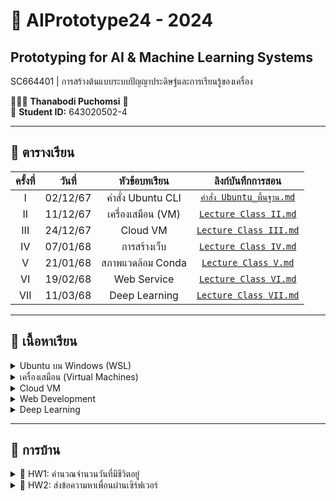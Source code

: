 # 🤖 AIPrototype24 - 2024 
## Prototyping for AI & Machine Learning Systems
SC664401 | การสร้างต้นแบบระบบปัญญาประดิษฐ์และการเรียนรู้ของเครื่อง

👨🏻‍🎓 **Thanabodi Puchomsi** 📝  
📌 **Student ID:** 643020502-4

---

## 📅 ตารางเรียน
| ครั้งที่ | วันที่       | หัวข้อบทเรียน           | ลิงก์บันทึกการสอน |
|:-------:|:----------:|:-------------------:|:-------------------:|
| I       | 02/12/67  | คำสั่ง Ubuntu CLI   | [`คำสั่ง Ubuntu_พื้นฐาน.md`](https://github.com/Tonry12/AIprototype24/blob/main/LinuxCommandLine(%E0%B8%9A%E0%B8%99%E0%B9%80%E0%B8%84%E0%B8%A3%E0%B8%B7%E0%B9%88%E0%B8%AD%E0%B8%87).md) |
| II      | 11/12/67  | เครื่องเสมือน (VM) | [`Lecture Class II.md`](https://github.com/Ratchanontt/AIPrototype24/blob/main/Lecture%20Class%20II.md) |
| III     | 24/12/67  | Cloud VM           | [`Lecture Class III.md`](https://github.com/Ratchanontt/AIPrototype24/blob/main/Lecture%20Class%20III.md) |
| IV      | 07/01/68  | การสร้างเว็บ        | [`Lecture Class IV.md`](https://github.com/Ratchanontt/AIPrototype24/blob/main/Lecture%20Class%20IV.md) |
| V       | 21/01/68  | สภาพแวดล้อม Conda | [`Lecture Class V.md`](https://github.com/Ratchanontt/AIPrototype24/blob/main/Lecture%20Class%20V.md) |
| VI      | 19/02/68  | Web Service        | [`Lecture Class VI.md`](https://github.com/Ratchanontt/AIPrototype24/blob/main/Lecture%20Class%20VI.md) |
| VII     | 11/03/68  | Deep Learning      | [`Lecture Class VII.md`](https://github.com/Ratchanontt/AIPrototype24/blob/main/Lecture%20Class%20VII.md) |

---

## 📂 **เนื้อหาเรียน**
<details>
  <summary>Ubuntu บน Windows (WSL)</summary>

### 🔧 คำสั่งพื้นฐานบน Terminal
- **ดูตำแหน่งปัจจุบัน** → `pwd`
- **แสดงไฟล์ทั้งหมด** → `ls -l`
- **สร้างโฟลเดอร์ใหม่** → `mkdir [ชื่อโฟลเดอร์]`
- **เปลี่ยนไดเร็กทอรี** → `cd [ชื่อโฟลเดอร์]` | `cd ..` (ถอยหลัง)
- **สร้างไฟล์ใหม่** → `vi [ชื่อไฟล์]`
- **คัดลอกไฟล์** → `cp [ไฟล์ต้นฉบับ] [ปลายทาง]`
- **ย้ายไฟล์** → `mv [ไฟล์ต้นทาง] [ปลายทาง]`
- **ลบไฟล์หรือโฟลเดอร์** → `rm -r [ชื่อไฟล์/โฟลเดอร์]`
- **ตรวจสอบทรัพยากรระบบ** → `htop`
</details>

<details>
  <summary>เครื่องเสมือน (Virtual Machines)</summary>

### 🖥️ ใช้งาน Server ผ่าน SSH
- **เข้าสู่เซิร์ฟเวอร์** → `ssh [username]@[IP address]`
- **เพิ่มผู้ใช้ใหม่** → `sudo adduser [username]`
- **ดูการทำงานของเซิร์ฟเวอร์** → `htop`
- **เพิ่มสิทธิ์ sudo ให้ผู้ใช้** → `sudo adduser [username] sudo`
</details>

<details>
  <summary>Cloud VM</summary>

### ☁️ การสร้างและจัดการ VM บน Cloud
- **สร้าง VM** ผ่าน Azure Portal
- **เข้าสู่เซิร์ฟเวอร์ผ่าน SSH** → `ssh [username]@[IP]`
- **ออกจากระบบ** → `exit`
- **คัดลอกไฟล์ไปยัง Cloud** → `scp [ไฟล์ต้นทาง] [user]@[IP]:[ตำแหน่งปลายทาง]`
- **ดึงไฟล์จาก Cloud** → `scp [user]@[IP]:[ตำแหน่งต้นทาง] [ปลายทาง]`
</details>

<details>
  <summary>Web Development</summary>

### 🌐 ประเภทของเว็บ
1. **Static Web** – เว็บแสดงข้อมูลคงที่ (HTML, CSS)
2. **Dynamic Web** – เว็บโต้ตอบได้ ใช้ฐานข้อมูล (PHP, Python, Node.js)
3. **Web Application** – เว็บที่รองรับฟังก์ชันต่างๆ
4. **Web Service** – API ที่ให้โปรแกรมอื่นเข้าถึงข้อมูล

### 🛠️ เทคโนโลยีเว็บที่เกี่ยวข้อง
- **HTML** – สร้างโครงสร้างเว็บ
- **CSS** – ปรับแต่งดีไซน์
- **JavaScript** – เพิ่มลูกเล่นให้เว็บ
- **Python (Flask)** – ใช้พัฒนา Back-End
</details>

<details>
  <summary>Deep Learning</summary>

### 🧠 การเรียนรู้เชิงลึก (Deep Learning)
- **โครงข่ายประสาทเทียม (Neural Networks)**
- **การฝึกโมเดลด้วย TensorFlow/PyTorch**
- **การใช้ GPU/TPU ในการเร่งประสิทธิภาพ**
</details>

---

## 🎯 **การบ้าน**
<details>
  <summary>📌 HW1: คำนวณจำนวนวันที่มีชีวิตอยู่</summary>
👉 คำนวณวันเกิดและแสดงเวลาถึงวันเกิดถัดไป

[`myfirstpy.py`](https://github.com/Ratchanontt/AIPrototype24/blob/main/myfirstpy.py)
</details>

<details>
  <summary>📌 HW2: ส่งข้อความหาเพื่อนผ่านเซิร์ฟเวอร์</summary>
👉 ระบบส่งข้อความผ่าน API ไปยัง IP Address ที่บันทึกไว้

[`call_web_service.py`](https://github.com/Ratchanontt/AIPrototype24/blob/main/call_web_service.py)
</details>
